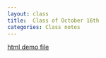 ```yaml
---
layout: class
title:  Class of October 16th
categories: Class notes
---
```

[html demo file ](https://github.com/revitalk/mmp200/blob/master/class-demo/festival/index.html)
